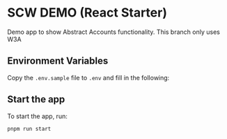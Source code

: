 # SCW DEMO (React Starter)

Demo app to show Abstract Accounts functionality.
This branch only uses W3A

## Environment Variables

Copy the `.env.sample` file to `.env` and fill in the following:

## Start the app

To start the app, run:

```bash
pnpm run start
```
